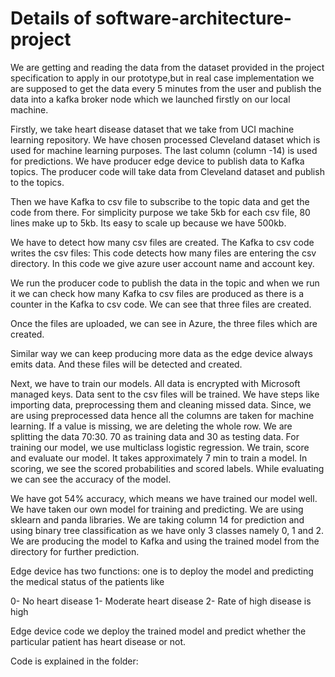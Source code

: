 # Details of software-architecture-project

We are getting and reading the data from the dataset provided in the project specification to apply in our prototype,but in real case implementation we are supposed to get the data every 5 minutes from the user and publish the data into a kafka broker node which we launched firstly on our local machine.

Firstly, we take heart disease dataset that we take from UCI machine learning repository. We have chosen processed Cleveland dataset which is used for machine learning purposes. The last column (column -14) is used for predictions. We have producer edge device to publish data to Kafka topics. The producer code will take data from Cleveland dataset and publish to the topics.

Then we have Kafka to csv file to subscribe to the topic data and get the code from there. For simplicity purpose we take 5kb for each csv file, 80 lines make up to 5kb. Its easy to scale up because we have 500kb.

We have to detect how many csv files are created. The Kafka to csv code writes the csv files: This code detects how many files are entering the csv directory. In this code we give azure user account name and account key.

We run the producer code to publish the data in the topic and when we run it we can check how many Kafka to csv files are produced as there is a counter in the Kafka to csv code. We can see that three files are created.

Once the files are uploaded, we can see in Azure, the three files which are created.

Similar way we can keep producing more data as the edge device always emits data. And these files will be detected and created.

Next, we have to train our models. All data is encrypted with Microsoft managed keys. Data sent to the csv files will be trained. We have steps like importing data, preprocessing them and cleaning missed data. Since, we are using preprocessed data hence all the columns are taken for machine learning. If a value is missing, we are deleting the whole row. We are splitting the data 70:30. 70 as training data and 30 as testing data. For training our model, we use multiclass logistic regression. We train, score and evaluate our model. It takes approximately 7 min to train a model.  In scoring, we see the scored probabilities and scored labels. While evaluating we can see the accuracy of the model.

 
We have got 54% accuracy, which means we have trained our model well. We have taken our own model for training and predicting. We are using sklearn and panda libraries. We are taking column 14 for prediction and using binary tree classification as we have only 3 classes namely 0, 1 and 2. We are producing the model to Kafka and using the trained model from the directory for further prediction.
  
Edge device has two functions: one is to deploy the model and predicting the medical status of the patients like 

0-	No heart disease
1-	Moderate heart disease
2-	Rate of high disease is high

Edge device code we deploy the trained model and predict whether the particular patient has heart disease or not.


Code is explained in the folder: 






